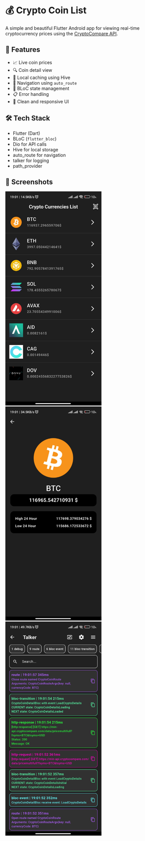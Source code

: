 # 💰 Crypto Coin List

A simple and beautiful Flutter Android app for viewing real-time cryptocurrency prices using the [CryptoCompare API](https://min-api.cryptocompare.com/).

## 🚀 Features

- 📈 Live coin prices
- 🔍 Coin detail view
- 💾 Local caching using Hive
- 🧭 Navigation using `auto_route`
- 🧱 BLoC state management
- 📋 Error handling
- 📱 Clean and responsive UI

## 🛠 Tech Stack

- Flutter (Dart)
- BLoC (`flutter_bloc`)
- Dio for API calls
- Hive for local storage
- auto_route for navigation
- talker for logging
- path_provider

## 📸 Screenshots

<img src="assets/screen2.jpg" width="300"/>
<img src="assets/screen3.jpg" width="300"/>
<img src="assets/screen1.jpg" width="300"/>

